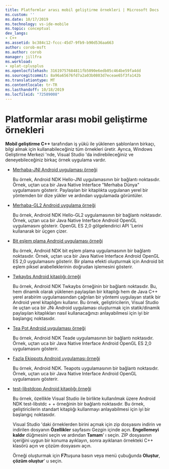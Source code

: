 ```yaml
---
title: Platformlar arası mobil geliştirme örnekleri | Microsoft Docs
ms.custom: ''
ms.date: 10/17/2019
ms.technology: vs-ide-mobile
ms.topic: conceptual
dev_langs:
- C++
ms.assetid: bc384c12-fccc-45d7-9fb9-b90d536aa663
author: corob-msft
ms.author: corob
manager: jillfra
ms.workload:
- xplat-cplusplus
ms.openlocfilehash: 31619757684811fb5090e6edb05c464be59fa4dd
ms.sourcegitcommit: 8a96a65676fd7a2a03b0803d7eceae65f3fa142b
ms.translationtype: MT
ms.contentlocale: tr-TR
ms.lasthandoff: 10/18/2019
ms.locfileid: "72589008"
---
```

# <a name="cross-platform-mobile-development-examples"></a>Platformlar arası mobil geliştirme örnekleri

**Mobil geliştirme C++**  tarafından iş yükü ile yüklenen şablonların birkaçı, bilgi almak için kullanabileceğiniz tüm örnekleri üretir. Ayrıca, Windows Geliştirme Merkezi 'nde, Visual Studio 'da indirebileceğiniz ve deneyebileceğiniz birkaç örnek uygulama vardır.

- [Merhaba-JNI Android uygulaması örneği](https://code.msdn.microsoft.com/hello-jni-Android-790ab73d)

   Bu örnek, Android NDK Hello-JNI uygulamasının bir bağlantı noktasıdır. Örnek, uçtan uca bir Java Native Interface "Merhaba Dünya" uygulamasını gösterir. Paylaşılan bir kitaplıkta uygulanan yerel bir yöntemden bir dize yükler ve ardından uygulamada görüntüler.

- [Merhaba-GL2 Android uygulama örneği](https://code.msdn.microsoft.com/hello-gl2-Android-3b61896c)

   Bu örnek, Android NDK Hello-GL2 uygulamasının bir bağlantı noktasıdır. Örnek, uçtan uca bir Java Native Interface Android OpenGL uygulamasını gösterir. OpenGL ES 2,0 gölgelendirici API 'Lerini kullanarak bir üçgen çizer.

- [Bit eşlem plama Android uygulaması örneği](https://code.msdn.microsoft.com/Bitmap-Plasma-Android-77ae296a)

   Bu örnek, Android NDK bit eşlem plama uygulamasının bir bağlantı noktasıdır. Örnek, uçtan uca bir Java Native Interface Android OpenGL ES 2,0 uygulamasını gösterir. Bir plama efekti oluşturmak için Android bit eşlem piksel arabelleklerinin doğrudan işlemesini gösterir.

- [Twkaybs Android kitaplığı örneği](https://code.msdn.microsoft.com/TwoLibs-Android-Library-6396e5c4)

   Bu örnek, Android NDK Twkaybs örneğinin bir bağlantı noktasıdır. Bu, hem dinamik olarak yüklenen paylaşılan bir kitaplığı hem de Java C++ yerel arabirim uygulamasından çağrılan bir yöntemi uygulayan statik bir Android yerel kitaplığını kullanır. Bu örnek, geliştiricilerin, Visual Studio ile uçtan uca bir JNı Android uygulaması oluşturmak için statik/dinamik paylaşılan kitaplıkları nasıl kullanacağınızı anlayabilmesi için iyi bir başlangıç noktasıdır.

- [Tea Pot Android uygulaması örneği](https://code.msdn.microsoft.com/Tea-Pot-Android-Application-e7c05d73)

   Bu örnek, Android NDK Teade uygulamasının bir bağlantı noktasıdır. Örnek, uçtan uca bir Java Native Interface Android OpenGL ES 2,0 uygulamasını gösterir.

- [Fazla Ekippots Android uygulaması örneği](https://code.msdn.microsoft.com/MoreTeaPots-Android-a9bd8549)

   Bu örnek, Android NDK. Teapots uygulamasının bir bağlantı noktasıdır. Örnek, uçtan uca bir Java Native Interface Android OpenGL uygulamasını gösterir.

- [test-libstdcpp Android kitaplığı örneği](https://code.msdn.microsoft.com/test-libstdcpp-Android-00b548f5)

   Bu örnek, özellikle Visual Studio ile birlikte kullanılmak üzere Android NDK test-libstdc + + örneğinin bir bağlantı noktasıdır. Bu örnek, geliştiricilerin standart kitaplığı kullanmayı anlayabilmesi için iyi bir başlangıç noktasıdır.

  Visual Studio 'daki örneklerden birini açmak için zip dosyasını indirin ve indirilen dosyanın **Özellikler** sayfasını Gezgin içinde açın. **Engellemeyi kaldır** düğmesini seçin ve ardından **Tamam**' ı seçin. ZIP dosyasının içeriğini uygun bir konuma ayıklayın, sonra ayıklanan örnekteki C++ klasörü açın ve çözüm dosyasını açın.

  Örneği oluşturmak için **F7**tuşuna basın veya menü çubuğunda **Oluştur**, **çözüm oluştur**' u seçin.
